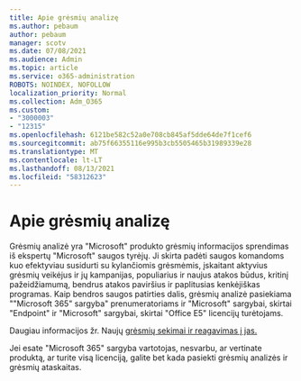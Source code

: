 ```yaml
---
title: Apie grėsmių analizę
ms.author: pebaum
author: pebaum
manager: scotv
ms.date: 07/08/2021
ms.audience: Admin
ms.topic: article
ms.service: o365-administration
ROBOTS: NOINDEX, NOFOLLOW
localization_priority: Normal
ms.collection: Adm_O365
ms.custom:
- "3000003"
- "12315"
ms.openlocfilehash: 6121be582c52a0e708cb845af5dde64de7f1cef6
ms.sourcegitcommit: ab75f66355116e995b3cb5505465b31989339e28
ms.translationtype: MT
ms.contentlocale: lt-LT
ms.lasthandoff: 08/13/2021
ms.locfileid: "58312623"
---
```

# <a name="about-threat-analytics"></a>Apie grėsmių analizę

Grėsmių analizė yra "Microsoft" produkto grėsmių informacijos sprendimas iš ekspertų "Microsoft" saugos tyrėjų. Ji skirta padėti saugos komandoms kuo efektyviau susidurti su kylančiomis grėsmėmis, įskaitant aktyvius grėsmių veikėjus ir jų kampanijas, populiarius ir naujus atakos būdus, kritinį pažeidžiamumą, bendrus atakos paviršius ir paplitusias kenkėjiškas programas. Kaip bendros saugos patirties dalis, grėsmių analizė pasiekiama ""Microsoft 365" sargyba" prenumeratoriams ir "Microsoft" sargybai, skirtai "Endpoint" ir "Microsoft" sargybai, skirtai "Office E5" licencijų turėtojams. 

Daugiau informacijos žr. Naujų [grėsmių sekimai ir reagavimas į jas.](https://docs.microsoft.com/microsoft-365/security/defender/threat-analytics)

Jei esate "Microsoft 365" sargyba vartotojas, nesvarbu, ar vertinate produktą, ar turite visą licenciją, galite bet kada pasiekti grėsmių analizės ir grėsmių ataskaitas. 